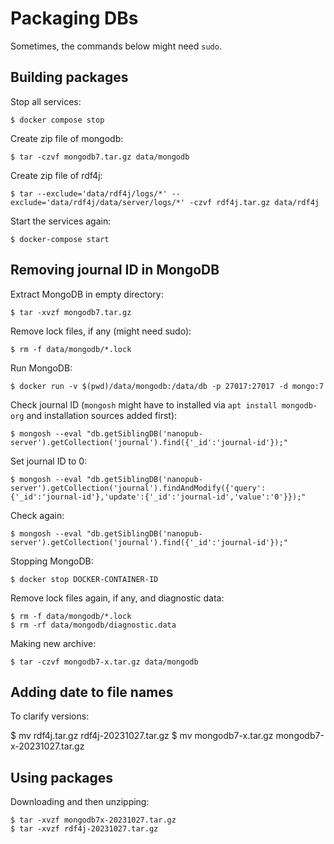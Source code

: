 # Packaging DBs

Sometimes, the commands below might need `sudo`.

## Building packages

Stop all services:

    $ docker compose stop

Create zip file of mongodb:

    $ tar -czvf mongodb7.tar.gz data/mongodb

Create zip file of rdf4j:

    $ tar --exclude='data/rdf4j/logs/*' --exclude='data/rdf4j/data/server/logs/*' -czvf rdf4j.tar.gz data/rdf4j

Start the services again:

    $ docker-compose start


## Removing journal ID in MongoDB

Extract MongoDB in empty directory:

    $ tar -xvzf mongodb7.tar.gz

Remove lock files, if any (might need sudo):

    $ rm -f data/mongodb/*.lock

Run MongoDB:

    $ docker run -v $(pwd)/data/mongodb:/data/db -p 27017:27017 -d mongo:7

Check journal ID (`mongosh` might have to installed via `apt install mongodb-org` and installation sources added first):

    $ mongosh --eval "db.getSiblingDB('nanopub-server').getCollection('journal').find({'_id':'journal-id'});"

Set journal ID to 0:

    $ mongosh --eval "db.getSiblingDB('nanopub-server').getCollection('journal').findAndModify({'query':{'_id':'journal-id'},'update':{'_id':'journal-id','value':'0'}});"

Check again:

    $ mongosh --eval "db.getSiblingDB('nanopub-server').getCollection('journal').find({'_id':'journal-id'});"

Stopping MongoDB:

    $ docker stop DOCKER-CONTAINER-ID

Remove lock files again, if any, and diagnostic data:

    $ rm -f data/mongodb/*.lock
    $ rm -rf data/mongodb/diagnostic.data

Making new archive:

    $ tar -czvf mongodb7-x.tar.gz data/mongodb


## Adding date to file names

To clarify versions:

   $ mv rdf4j.tar.gz rdf4j-20231027.tar.gz
   $ mv mongodb7-x.tar.gz mongodb7-x-20231027.tar.gz


## Using packages

Downloading and then unzipping:

    $ tar -xvzf mongodb7x-20231027.tar.gz
    $ tar -xvzf rdf4j-20231027.tar.gz


